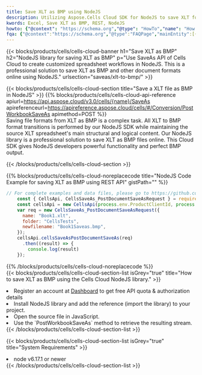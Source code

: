 ```yaml
---
title: Save XLT as BMP using NodeJS 
description: Utilizing Aspose.Cells Cloud SDK for NodeJS to save XLT format file as BMP format file. 
kwords: Excel, Save XLT as BMP, REST, NodeJS
howto: {"@context": "https://schema.org","@type": "HowTo","name": "How to save XLT as BMP using the Cells Cloud NodeJS library.","description": "How to save XLT as BMP using the Cells Cloud NodeJS library.","image": {"@type": "ImageObject"},"url": "/nodejs/saveas/xlt-to-bmp/","step": [{ "@type": "HowToStep","name": "How to save XLT as BMP using the Cells Cloud NodeJS library. step 1", "image": {"@type": "ImageObject",},"url": "/nodejs/saveas/xlt-to-bmp/","text": "Register an account at <a href='https://dashboard.aspose.cloud/'>Dashboard</a> to get free API quota & authorization details",},{ "@type": "HowToStep","name": "How to save XLT as BMP using the Cells Cloud NodeJS library. step 1", "image": {"@type": "ImageObject",},"url": "/nodejs/saveas/xlt-to-bmp/","text": "Install NodeJS library and add the reference (import the library) to your project.",},{ "@type": "HowToStep","name": "How to save XLT as BMP using the Cells Cloud NodeJS library. step 1", "image": {"@type": "ImageObject",},"url": "/nodejs/saveas/xlt-to-bmp/","text": "Open the source file in JavaScript.",},{ "@type": "HowToStep","name": "How to save XLT as BMP using the Cells Cloud NodeJS library. step 1", "image": {"@type": "ImageObject",},"url": "/nodejs/saveas/xlt-to-bmp/","text": "Use the `PostWorkbookSaveAs` method to retrieve the resulting stream.",}, ],"supply": {"@type": "HowToSupply","name": "document"},"tool": [{"@type": "HowToTool","name": "Visual Studio, Visual Studio Code, WebStorm"},{"@type": "HowToTool","name": "Aspose Cells"}],"totalTime": "PT6M"}
fqa: {"@context":"https://schema.org","@type":"FAQPage","mainEntity":[{"@type":"Question","name":"Why save file as other formats file in C# using REST API?","acceptedAnswer":{"@type":"Answer","text":"Documents are encoded in many ways, and some files may be incompatible with the software you use. To open and read such files, just save them as appropriate file formats.<br/><ol><li>Install .NET SDK and add the reference (import the library) to your project.</li><li>Open the source file in C# using REST API.</li><li>Call the PostWorkbookSaveAsRequest() method, passing an output filename with required extension.</li><li>Get the result of save as a separate file.</li></ol>"}},{"@type":"Question","name":"What file formats can I save as with your C# library?","acceptedAnswer":{"@type":"Answer","text":"We support a variety of file formats for conversion using .NET library, including XLSX, Excel, xls , PDF, CSV, HTML, Markdown, XML, PNG, JPG, TIFF, Json, TXT and many more."}},{"@type":"Question","name":"What is the maximum allowed file size for conversion using this .NET library?","acceptedAnswer":{"@type":"Answer","text":"There are no file size limits for format conversions using .NET library."}}]}
---
```



{{< blocks/products/cells/cells-cloud-banner h1="Save XLT as BMP" h2="NodeJS library for saving XLT as BMP" p="Use SaveAs API of Cells Cloud to create customized spreadsheet workflows in NodeJS. This is a professional solution to save XLT as BMP and other document formats online using NodeJS." urlsection="saveas/xlt-to-bmp/" >}}

{{< blocks/products/cells/cells-cloud-section  title="Save a XLT file as BMP in NodeJS" >}}
{{% blocks/products/cells/cells-cloud-api-reference  apiurl=https://api.aspose.cloud/v3.0/cells/{name}/SaveAs  apireferenceurl=https://apireference.aspose.cloud/cells/#/Conversion/PostWorkbookSaveAs  apimethod=POST %}}
<br/>
Saving file formats from XLT as BMP is a complex task. All XLT to BMP format transitions is performed by our NodeJS SDK while maintaining the source XLT spreadsheet's main structural and logical content. Our NodeJS library is a professional solution to save XLT as BMP files online. This Cloud SDK gives NodeJS developers powerful functionality and perfect BMP output.

{{< /blocks/products/cells/cells-cloud-section >}}

{{% blocks/products/cells/cells-cloud-noreplacecode title="NodeJS Code Example for saving XLT as BMP using REST API" gistPath="" %}}
  
```js
// For complete examples and data files, please go to https://github.com/aspose-cells-cloud/aspose-cells-cloud-node/
    const { CellsApi, CellsSaveAs_PostDocumentSaveAsRequest } = require("asposecellscloud");
    const cellsApi = new CellsApi(process.env.ProductClientId, process.env.ProductClientSecret);
    var req = new CellsSaveAs_PostDocumentSaveAsRequest({
      name: "Book1.xlt",
      folder: "CellsTests",
      newfilename: "Book1Saveas.bmp",
    });
    cellsApi.cellsSaveAsPostDocumentSaveAs(req)
      .then((result) => {
        console.log(result)
    });
```
  
{{% /blocks/products/cells/cells-cloud-noreplacecode  %}}
<br/>
{{< blocks/products/cells/cells-cloud-section-list isGrey="true"  title="How to save XLT as BMP using the Cells Cloud NodeJS library." >}}
<li>Register an account at <a href="https://dashboard.aspose.cloud/">Dashboard</a> to get free API quota & authorization details</li>
<li>Install NodeJS library and add the reference (import the library) to your project.</li>
<li>Open the source file in JavaScript.</li>
<li>Use the `PostWorkbookSaveAs` method to retrieve the resulting stream.</li>
{{< /blocks/products/cells/cells-cloud-section-list >}}

{{< blocks/products/cells/cells-cloud-section-list isGrey="true"  title="System Requirements" >}}
<li>node v6.17.1 or newer</li>
{{< /blocks/products/cells/cells-cloud-section-list >}}
